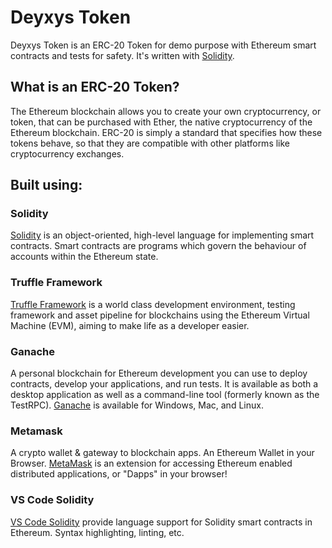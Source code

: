 # Deyxys Token

Deyxys Token is an ERC-20 Token for demo purpose with Ethereum smart contracts and tests for safety. It's written with [Solidity](https://docs.soliditylang.org/en/v0.8.11/).

## What is an ERC-20 Token?

The Ethereum blockchain allows you to create your own cryptocurrency, or token, that can be purchased with Ether, the native cryptocurrency of the Ethereum blockchain. ERC-20 is simply a standard that specifies how these tokens behave, so that they are compatible with other platforms like cryptocurrency exchanges.

## Built using:

### Solidity

[Solidity](https://docs.soliditylang.org/en/v0.8.11/) is an object-oriented, high-level language for implementing smart contracts. Smart contracts are programs which govern the behaviour of accounts within the Ethereum state.

### Truffle Framework

[Truffle Framework](https://trufflesuite.com) is a world class development environment, testing framework and asset pipeline for blockchains using the Ethereum Virtual Machine (EVM), aiming to make life as a developer easier.

### Ganache

A personal blockchain for Ethereum development you can use to deploy contracts, develop your applications, and run tests. It is available as both a desktop application as well as a command-line tool (formerly known as the TestRPC). [Ganache](https://trufflesuite.com/ganache/) is available for Windows, Mac, and Linux.

### Metamask

A crypto wallet & gateway to blockchain apps. An Ethereum Wallet in your Browser. [MetaMask](https://metamask.io/) is an extension for accessing Ethereum enabled distributed applications, or "Dapps" in your browser!

### VS Code Solidity

[VS Code Solidity](https://github.com/juanfranblanco/vscode-solidity) provide language support for Solidity smart contracts in Ethereum. Syntax highlighting, linting, etc.
